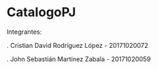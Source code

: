 # CatalogoPJ

Integrantes: 

. Cristian David Rodríguez López - 20171020072 

. John Sebastián Martínez Zabala - 20171020059
